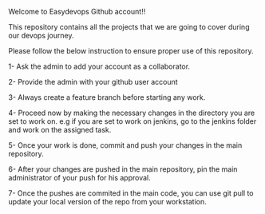 Welcome to Easydevops Github account!!

This repository contains all the projects that we are going to cover during our devops journey. 

Please follow the below instruction to ensure proper use of this repository. 

1- Ask the admin to add your account as a collaborator.

2- Provide the admin with your github user account

3- Always create a feature branch before starting any work.

4- Proceed now by making the necessary changes in the directory you are set to work on. e.g if you are set to work on jenkins,
go to the jenkins folder and work on the assigned task.

5- Once your work is done, commit and push your changes in the main repository.

6- After your changes are pushed in the main repository, pin the main administrator of your push for his approval.

7- Once the pushes are commited in the main code, you can use git pull to update your local version of the repo from your workstation. 
